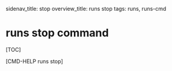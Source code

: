 sidenav_title: stop
overview_title: runs stop
tags: runs, runs-cmd

# runs stop command

[TOC]

[CMD-HELP runs stop]
